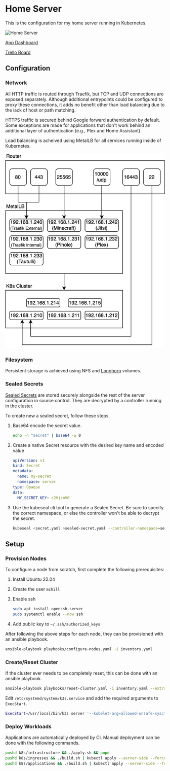# Home Server

This is the configuration for my home server running in Kubernetes.

![Home Server](https://github.com/mchill/home/workflows/Home%20Server/badge.svg)

[App Dashboard](https://mchill.io)

[Trello Board](https://trello.com/b/XNVnSBvI/home-server)

## Configuration

### Network

All HTTP traffic is routed through Traefik, but TCP and UDP connections are exposed separately. Although additional entrypoints could be configured to proxy these connections, it adds no benefit other than load balancing due to the lack of host or path matching.

HTTPS traffic is secured behind Google forward authentication by default. Some exceptions are made for applications that don't work behind an additional layer of authentication (e.g., Plex and Home Assistant).

Load balancing is acheived using MetalLB for all services running inside of Kubernetes.

![Network](docs/images/network.drawio.svg)

### Filesystem

Persistent storage is achieved using NFS and [Longhorn](https://longhorn.io/) volumes.

### Sealed Secrets

[Sealed Secrets](https://github.com/bitnami-labs/sealed-secrets) are stored securely alongside the rest of the server configuration in source control. They are decrypted by a controller running in the cluster.

To create new a sealed secret, follow these steps.

1. Base64 encode the secret value.

   ```bash
   echo -n "secret" | base64 -w 0
   ```

2. Create a native Secret resource with the desired key name and encoded value

   ```yaml
   apiVersion: v1
   kind: Secret
   metadata:
     name: my-secret
     namespace: server
   type: Opaque
   data:
     MY_SECRET_KEY: c2VjcmV0
   ```

3. Use the kubeseal cli tool to generate a Sealed Secret. Be sure to specify the correct namespace, or else the controller won't be able to decrypt the secret.

   ```bash
   kubeseal <secret.yaml >sealed-secret.yaml --controller-namespace=sealed-secrets -o yaml
   ```

## Setup

### Provision Nodes

To configure a node from scratch, first complete the following prerequisites:

1. Install Ubuntu 22.04

2. Create the user `mchill`

3. Enable ssh

   ```bash
   sudo apt install openssh-server
   sudo systemctl enable --now ssh
   ```

4. Add public key to `~/.ssh/authorized_keys`

After following the above steps for each node, they can be provisioned with an ansible playbook.

```bash
ansible-playbook playbooks/configure-nodes.yaml -i inventory.yaml
```

### Create/Reset Cluster

If the cluster ever needs to be completely reset, this can be done with an ansible playbook.

```bash
ansible-playbook playbooks/reset-cluster.yaml -i inventory.yaml --extra-vars "K3S_TOKEN=$K3S_TOKEN GITHUB_TOKEN=$GITHUB_TOKEN"
```

Edit `/etc/systemd/system/k3s.service` and add the required arguments to `ExecStart`.

```bash
ExecStart=/usr/local/bin/k3s server '--kubelet-arg=allowed-unsafe-sysctls=net.*'
```

### Deploy Workloads

Applications are automatically deployed by CI. Manual deployment can be done with the following commands.

```bash
pushd k8s/infrastructure && ./apply.sh && popd
pushd k8s/ingresses && ./build.sh | kubectl apply --server-side --force-conflicts -f - && popd
pushd k8s/applications && ./build.sh | kubectl apply --server-side --force-conflicts -f - && popd
```

